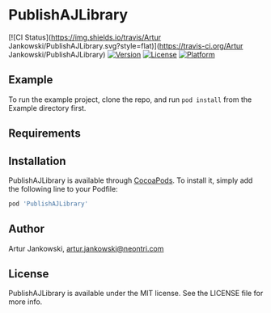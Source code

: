 # PublishAJLibrary

[![CI Status](https://img.shields.io/travis/Artur Jankowski/PublishAJLibrary.svg?style=flat)](https://travis-ci.org/Artur Jankowski/PublishAJLibrary)
[![Version](https://img.shields.io/cocoapods/v/PublishAJLibrary.svg?style=flat)](https://cocoapods.org/pods/PublishAJLibrary)
[![License](https://img.shields.io/cocoapods/l/PublishAJLibrary.svg?style=flat)](https://cocoapods.org/pods/PublishAJLibrary)
[![Platform](https://img.shields.io/cocoapods/p/PublishAJLibrary.svg?style=flat)](https://cocoapods.org/pods/PublishAJLibrary)

## Example

To run the example project, clone the repo, and run `pod install` from the Example directory first.

## Requirements

## Installation

PublishAJLibrary is available through [CocoaPods](https://cocoapods.org). To install
it, simply add the following line to your Podfile:

```ruby
pod 'PublishAJLibrary'
```

## Author

Artur Jankowski, artur.jankowski@neontri.com

## License

PublishAJLibrary is available under the MIT license. See the LICENSE file for more info.
